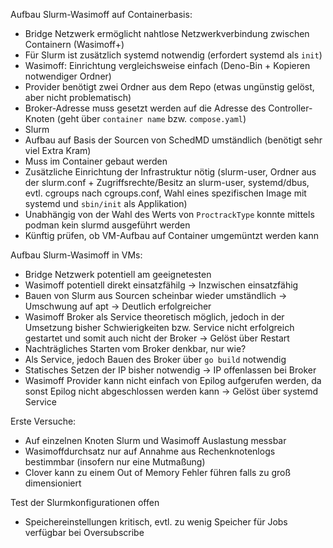 Aufbau Slurm-Wasimoff auf Containerbasis:
- Bridge Netzwerk ermöglicht nahtlose Netzwerkverbindung zwischen Containern (Wasimoff+)
- Für Slurm ist zusätzlich systemd notwendig (erfordert systemd als `init`)
- Wasimoff: Einrichtung vergleichsweise einfach (Deno-Bin + Kopieren notwendiger Ordner)
 - Provider benötigt zwei Ordner aus dem Repo (etwas ungünstig gelöst, aber nicht problematisch)
 - Broker-Adresse muss gesetzt werden auf die Adresse des Controller-Knoten (geht über `container name` bzw. `compose.yaml`)
- Slurm
 - Aufbau auf Basis der Sourcen von SchedMD umständlich (benötigt sehr viel Extra Kram)
  - Muss im Container gebaut werden
  - Zusätzliche Einrichtung der Infrastruktur nötig (slurm-user, Ordner aus der slurm.conf + Zugriffsrechte/Besitz an slurm-user, systemd/dbus, evtl. cgroups nach cgroups.conf, Wahl eines spezifischen Image mit systemd und `sbin/init` als Applikation)
  - Unabhängig von der Wahl des Werts von `ProctrackType` konnte mittels podman kein slurmd ausgeführt werden
- Künftig prüfen, ob VM-Aufbau auf Container umgemüntzt werden kann

Aufbau Slurm-Wasimoff in VMs:
- Bridge Netzwerk potentiell am geeignetesten
- Wasimoff potentiell direkt einsatzfähilg -> Inzwischen einsatzfähig
- Bauen von Slurm aus Sourcen scheinbar wieder umständlich -> Umschwung auf apt -> Deutlich erfolgreicher
- Wasimoff Broker als Service theoretisch möglich, jedoch in der Umsetzung bisher Schwierigkeiten bzw. Service nicht erfolgreich gestartet und somit auch nicht der Broker -> Gelöst über Restart
 - Nachträgliches Starten vom Broker denkbar, nur wie?
 - Als Service, jedoch Bauen des Broker über `go build` notwendig
 - Statisches Setzen der IP bisher notwendig -> IP offenlassen bei Broker
- Wasimoff Provider kann nicht einfach von Epilog aufgerufen werden, da sonst Epilog nicht abgeschlossen werden kann -> Gelöst über systemd Service

Erste Versuche:
- Auf einzelnen Knoten Slurm und Wasimoff Auslastung messbar
- Wasimoffdurchsatz nur auf Annahme aus Rechenknotenlogs bestimmbar (insofern nur eine Mutmaßung)
- Clover kann zu einem Out of Memory Fehler führen falls zu groß dimensioniert


Test der Slurmkonfigurationen offen
- Speichereinstellungen kritisch, evtl. zu wenig Speicher für Jobs verfügbar bei Oversubscribe